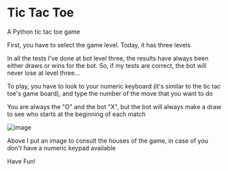 # Tic Tac Toe
A Python tic tac toe game

First, you have to select the game level. Today, it has three levels

In all the tests I've done at bot level three, the results have always been either draws or wins for the bot. So, if my tests are correct, the bot will never lose at level three...

To play, you have to look to your numeric keyboard (it's similar to the tic tac toe's game board), and type the number of the move that you want to do

You are always the "O" and the bot "X", but the bot will always make a draw to see who starts at the beginning of each match

![image](https://user-images.githubusercontent.com/74624003/121816115-119ec580-cc50-11eb-8b1b-cd744140d53c.png)

Above I put an image to consult the houses of the game, in case of you don't have a numeric keypad available

Have Fun!
